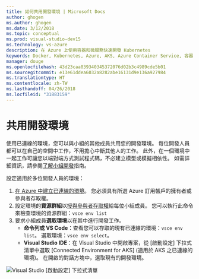 ```yaml
---
title: 如何共用開發環境 | Microsoft Docs
author: ghogen
ms.author: ghogen
ms.date: 3/12/2018
ms.topic: conceptual
ms.prod: visual-studio-dev15
ms.technology: vs-azure
description: 在 Azure 上使用容器和微服務快速開發 Kubernetes
keywords: Docker, Kubernetes, Azure, AKS, Azure Container Service, 容器
manager: douge
ms.openlocfilehash: 43d23caa039340345372076d02b3c4989cde5b01
ms.sourcegitcommit: e13e61ddea6032a8282abe16131d9e136a927984
ms.translationtype: HT
ms.contentlocale: zh-TW
ms.lasthandoff: 04/26/2018
ms.locfileid: "31883159"
---
```

# <a name="share-a-development-environment"></a>共用開發環境

使用已連線的環境，您可以與小組的其他成員共用您的開發環境。 每位開發人員都可以在自己的空間中工作，不用擔心中斷其他人的工作。 此外，在一個環境中一起工作可讓您以端對端方式測試程式碼，不必建立模型或模擬相依性。 如需詳細資訊，請參閱[了解小組開發](../get-started-nodejs-06.md)指南。

設定適用於多位開發人員的環境：
1. [在 Azure 中建立已連線的環境](../get-started.md)。 您必須具有所選 Azure 訂用帳戶的擁有者或參與者存取權。
1. 設定環境的**資源群組**以[授與參與者存取權](https://docs.microsoft.com/en-us/azure/active-directory/role-based-access-control-configure)給每位小組成員。 您可以執行此命令來檢查環境的資源群組：`vsce env list`
1. 要求小組成員**選取環境**以在其中進行開發工作。
     * **命令列或 VS Code**：查看您可以存取的現有已連線的環境：`vsce env list`。 選取環境：`vsce env select`。
     * **Visual Studio IDE**：在 Visual Studio 中開啟專案，從 [啟動設定] 下拉式清單中選取 [Connected Environment for AKS] (適用於 AKS 之已連線的環境)。 在開啟的對話方塊中，選取現有的開發環境。

![Visual Studio [啟動設定] 下拉式清單](../images/LaunchSettings.png)